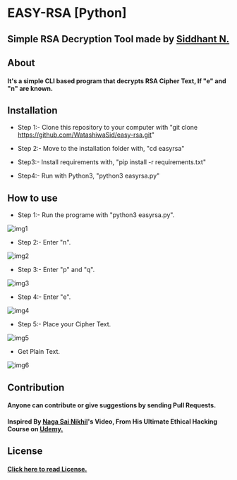 # EASY-RSA [Python]
## Simple RSA Decryption Tool made by [Siddhant N.](https://twitter.com/WatashiwaSid)

## About 
#### It's a simple CLI based program that decrypts RSA Cipher Text, If "e" and "n" are known. 


## Installation

- Step 1:- Clone this repository to your computer with "git clone https://github.com/WatashiwaSid/easy-rsa.git"

- Step 2:- Move to the installation folder with, "cd easyrsa"

- Step3:- Install requirements with, "pip install -r requirements.txt"

- Step4:- Run with Python3, "python3 easyrsa.py"

## How to use

- Step 1:- Run the programe with "python3 easyrsa.py".

![img1](https://i.imgur.com/pPRs1n3.png)

- Step 2:- Enter "n".

![img2](https://i.imgur.com/o20l0Kk.png)

- Step 3:- Enter "p" and "q".

![img3](https://i.imgur.com/4UEH6DW.png)

- Step 4:- Enter "e".

![img4](https://i.imgur.com/O1ZLKSZ.png)

- Step 5:- Place your Cipher Text.

![img5](https://i.imgur.com/JUxqdxA.png)

- Get Plain Text.

![img6](https://i.imgur.com/lzsjxgv.png)

## Contribution

#### Anyone can contribute or give suggestions by sending Pull Requests.

#### Inspired By [Naga Sai Nikhil](https://twitter.com/nagasainikhil)'s Video, From His Ultimate Ethical Hacking Course on [Udemy.](https://www.udemy.com/course/ultimate-ethical-hacking/)

## License

#### [Click here to read License.](https://github.com/yatocodes/python-qr-code/blob/master/LICENSE)
